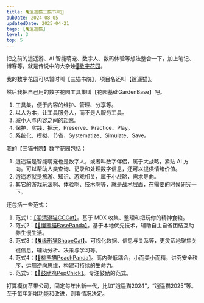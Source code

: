 ```yaml
---
title: 🐈逍遥猫三猫书院🏡
pubDate: 2024-08-05
updatedDate: 2025-04-21
tags: [🐈逍遥猫]
level: 3
top: 5
---
```


把之前的逍遥游、AI 智能萌宠、数字人、数码体验等想法整合一下，加上笔记、博客等，就是传说中的大杂烩[🌸数字花园](/lab/20250322-digital-garden)。

我的数字花园可以暂时叫【三猫书院】，项目名还叫【逍遥猫】。

然后我把自己用的数字花园工具集叫【花园基础GardenBase】吧。

1. 工具集，便于内容的维护、管理、分享等。
2. 以人为本，让工具服务人，而不是人服务工具。
3. 减小人与内容之间的距离。
4. 保护、实践、把玩，Preserve、Practice、Play。
5. 系统化、模拟、节省，Systematize、Simulate、Save。

我的【三猫书院】数字花园包括：

1. 逍遥猫是智能萌宠也是数字人，或者叫数字伴侣，属于大战略，紧贴 AI 方向。可以帮助人类查询、记录和处理数字信息，还可以提供情绪价值。
2. 逍遥游就是旅游、知识、游戏相关，属于小战略，需求导向。
3. 其它的游戏玩法啊、体验啊、技术啊等，就是战术层面，在需要的时候研究一下。

还包括一些范式：

1. 范式1：[【😻清澄猫CCCat】](/do/20250306-cccat)。基于 MDX 收集、整理和把玩你的精神食粮。
2. 范式2：[【🐼慢熊猫EasePanda】](/do/20250326-easepanda)。基于本地优先技术，辅助自主自省团结互助养生慢生活。
3. 范式3：[【🐈缘形猫ShapeCat】](/do/20250411-shapecat)。可视化数据、信息与关系等，更灵活地聚焦关键信息，辅助分析、决策与学习等。
4. 范式4：[【🦊桃熊猫PeachPanda】](/do/20250423-peachpanda)。高内聚低耦合，小而美小而精，讲究安全秩序，运用逆向思维，构建可持续的生命力。
5. 范式5：[【🐣鼓励鸡PepChick】](/do/20250324-pepchick)。专注鼓励的范式。

打算模仿苹果公司，固定每年出新一代，比如“逍遥猫2024”，“逍遥猫2025”等。至于每年新增功能和改进，则看情况决定。
